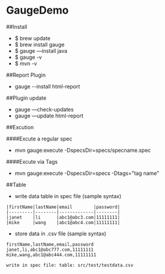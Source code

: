 # GaugeDemo

##Install
- $ brew update
- $ brew install gauge
- $ gauge —install java
- $ gauge -v
- $ mvn -v

##Report Plugin
- gauge --install html-report

##Plugin update
- gauge —check-updates
- gauge —update html-report

##Excution

####Excute a regular spec
- mvn gauge:execute -DspecsDir=specs/specname.spec

####Excute via Tags
- mvn gauge:execute -DspecsDir=specs -Dtags="tag name"

##Table
- write data table in spec file (sample syntax)

```
|firstName|lastName|email        |password|
|---------|--------|-------------|--------|
|janet    |li      |abc1@abc3.com|11111111|
|mike     |wang    |abc1@abc4.com|11111111|
```

- store data in .csv file (sample syntax)

```
firstName,lastName,email,password
janet,li,abc1@abc777.com,11111111
mike,wang,abc1@abc444.com,11111111
```
`write in spec file: table: src/test/testdata.csv`